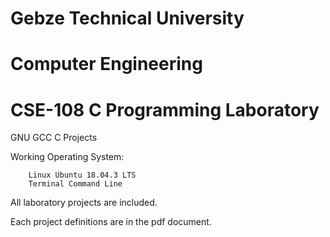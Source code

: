 # Gebze Technical University
# Computer Engineering
# CSE-108 C Programming Laboratory

GNU GCC C Projects

Working Operating System:

        Linux Ubuntu 18.04.3 LTS
        Terminal Command Line

All laboratory projects are included.

Each project definitions are in the pdf document.
